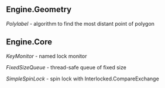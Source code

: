 ## Engine.Geometry

*Polylabel* - algorithm to find the most distant point of polygon

## Engine.Core

*KeyMonitor* - named lock monitor

*FixedSizeQueue* - thread-safe queue of fixed size

*SimpleSpinLock* - spin lock with Interlocked.CompareExchange